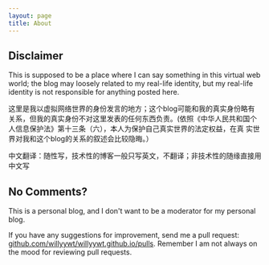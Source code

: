 ```yaml
---
layout: page
title: About
---
```

## Disclaimer

This is supposed to be a place where I can say something in this virtual web world; the blog may loosely related to my real-life identity, but my real-life identity is not responsible for anything posted here.

这里是我以虚拟网络世界的身份发言的地方；这个blog可能和我的真实身份略有关系，但我的真实身份不对这里发表的任何东西负责。(依照《中华人民共和国个人信息保护法》第十三条（六），本人为保护自己真实世界的法定权益，在真
实世界对我和这个blog的关系的叙述会比较隐晦。）

中文翻译：随性写，技术性的博客一般只写英文，不翻译；非技术性的随缘直接用中文写

## No Comments?
This is a personal blog, and I don't want to be a moderator for my personal blog.

If you have any suggestions for improvement, send me a pull request: [github.com/willyywt/willyywt.github.io/pulls](https://github.com/willyywt/willyywt.github.io/pulls). Remember I am not always on the mood for reviewing pull requests.
